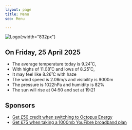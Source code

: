 ```yaml
---
layout: page
title: Menu
seo: Menu

---
```


![Logo](/images/logo.jpg){:width="832px"}

<!-- weather_marker starts -->
## On Friday, 25 April 2025

- The average temperature today is 9.24˚C,
- With highs of 11.08˚C and lows of 8.25˚C,
- It may feel like 8.26˚C with haze
- The wind speed is 2.06m/s and visibility is 9000m
- The pressure is 1022hPa and humidity is 82%
- The sun will rise at 04:50 and set at 19:21

<!-- weather_marker ends -->

## Sponsors

- [Get £50 credit when switching to Octopus Energy](https://bit.ly/3oD1nnS)
- [Get £75 when taking a 1000mb YouFibre broadband plan](https://aklam.io/91zWhU?)
